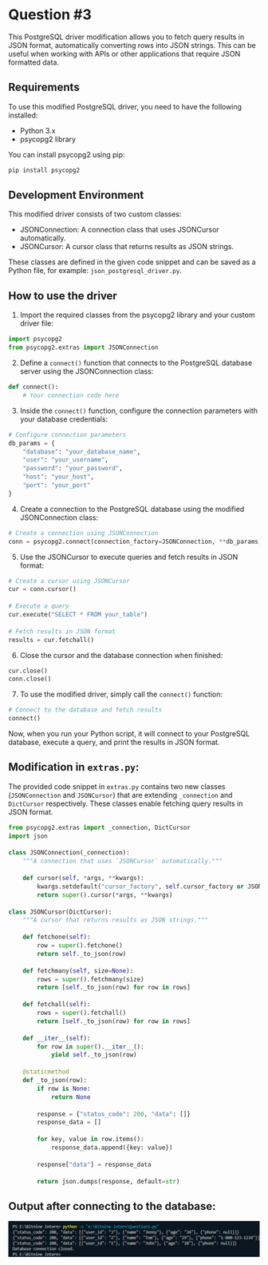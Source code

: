 # Question #3

This PostgreSQL driver modification allows you to fetch query results in JSON format, automatically converting rows into JSON strings. This can be useful when working with APIs or other applications that require JSON formatted data.

## Requirements

To use this modified PostgreSQL driver, you need to have the following installed:

- Python 3.x
- psycopg2 library

You can install psycopg2 using pip:

```bash
pip install psycopg2
```

## Development Environment

This modified driver consists of two custom classes:

- JSONConnection: A connection class that uses JSONCursor automatically.
- JSONCursor: A cursor class that returns results as JSON strings.

These classes are defined in the given code snippet and can be saved as a Python file, for example: `json_postgresql_driver.py`.

## How to use the driver

1. Import the required classes from the psycopg2 library and your custom driver file:

```python
import psycopg2
from psycopg2.extras import JSONConnection
```

2. Define a `connect()` function that connects to the PostgreSQL database server using the JSONConnection class:

```python
def connect():
    # Your connection code here
```

3. Inside the `connect()` function, configure the connection parameters with your database credentials:

```python
# Configure connection parameters
db_params = {
    "database": "your_database_name",
    "user": "your_username",
    "password": "your_password",
    "host": "your_host",
    "port": "your_port"
}
```

4. Create a connection to the PostgreSQL database using the modified JSONConnection class:

```python
# Create a connection using JSONConnection
conn = psycopg2.connect(connection_factory=JSONConnection, **db_params)
```

5. Use the JSONCursor to execute queries and fetch results in JSON format:

```python
# Create a cursor using JSONCursor
cur = conn.cursor()

# Execute a query
cur.execute("SELECT * FROM your_table")

# Fetch results in JSON format
results = cur.fetchall()
```

6. Close the cursor and the database connection when finished:

```python
cur.close()
conn.close()
```

7. To use the modified driver, simply call the `connect()` function:

```python
# Connect to the database and fetch results
connect()
```

Now, when you run your Python script, it will connect to your PostgreSQL database, execute a query, and print the results in JSON format.

## Modification in `extras.py`:

The provided code snippet in `extras.py` contains two new classes (`JSONConnection` and `JSONCursor`) that are extending `_connection` and `DictCursor` respectively. These classes enable fetching query results in JSON format.

```python
from psycopg2.extras import _connection, DictCursor
import json

class JSONConnection(_connection):
    """A connection that uses `JSONCursor` automatically."""

    def cursor(self, *args, **kwargs):
        kwargs.setdefault("cursor_factory", self.cursor_factory or JSONCursor)
        return super().cursor(*args, **kwargs)

class JSONCursor(DictCursor):
    """A cursor that returns results as JSON strings."""

    def fetchone(self):
        row = super().fetchone()
        return self._to_json(row)

    def fetchmany(self, size=None):
        rows = super().fetchmany(size)
        return [self._to_json(row) for row in rows]

    def fetchall(self):
        rows = super().fetchall()
        return [self._to_json(row) for row in rows]

    def __iter__(self):
        for row in super().__iter__():
            yield self._to_json(row)

    @staticmethod
    def _to_json(row):
        if row is None:
            return None

        response = {"status_code": 200, "data": []}
        response_data = []

        for key, value in row.items():
            response_data.append({key: value})

        response["data"] = response_data

        return json.dumps(response, default=str)

```

## Output after connecting to the database:

![Output Screenshot](output_Q3.jpg)

